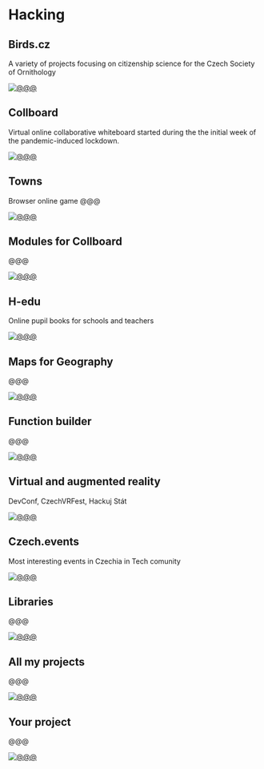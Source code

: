 # Hacking

<!-- TODO: !!! Maybe rename to projects.md -->
<!-- Note: In this file there are all URLs which will be converted into the hacking cases components -->

## Birds.cz

<!-- [🛰] `Maps` -->

A variety of projects focusing on citizenship science for the Czech Society of
Ornithology

<!--
TODO: More about
Feeders
-->

[![@@@](/public/projects/Pavol_Hejn_birds_3eee9b48-0331-462d-b11d-367626cf028c.png)](#)

## Collboard

Virtual online collaborative whiteboard started during the the initial week of the
pandemic-induced lockdown.

<!-- [🛰] `Real time app` -->

[![@@@](/public/projects/whiteboard.png)](#)

## Towns

Browser online game @@@

<!-- [🛰] `WebGL` -->

[![@@@](/public/projects/towns.jpg)](https://towns.cz/)

## Modules for Collboard

@@@

[![@@@](/public/projects/geometry-on-board.png)](https://github.com/collboard/modules-sdk)

## H-edu

Online pupil books for schools and teachers

[![@@@](/public/projects/hedu-screenshot.png)](https://www.h-edu.cz/)

## Maps for Geography

@@@

[![@@@](/public/projects/geography-in-collboard.png)](https://github.com/collboard/map)

## Function builder

@@@

[![@@@](/public/projects/collboard-function-builder-blank-dark.png)](https://github.com/collboard/function-builder)

## Virtual and augmented reality

DevConf, CzechVRFest, Hackuj Stát

[![@@@](/public/projects/drawing-in-vr.png)](#!!!)

<!--
![@@@](/public/projects/webvr.jpg)
-->

## Czech.events

Most interesting events in Czechia in Tech comunity

[![@@@](/public/projects/czechevents-screenshot.png)](https://czech.events/)

## Libraries

@@@

[![@@@](/public/projects/xyzt.png)](https://github.com/hejny?tab=repositories)

<!--
TODO: Allow links in links
I am working on several OpenSource libraries like
[vector library xyzt](https://github.com/hejny/xyzt),
[locating apps in your system](https://github.com/hejny/locate-app),
[waitasecond to supercharge the promises](https://github.com/hejny/waitasecond),
[trimming from all 4 directions](https://github.com/hejny/spacetrim),
[working with destroyable objects](https://github.com/hejny/destroyable)
[or see my GitHub repositories](https://github.com/hejny?tab=repositories).
-->

## All my projects

@@@

[![@@@](/public/projects/all-projects.png)](https://pavolhejny.com/documents/projects.html)

## Your project

@@@

[![@@@](/public/projects/placeholder.png)](https://pavolhejny.com/documents/projects.html)

<!--
TODO:
## All my talks

![@@@](/public/projects/placeholder.png)

-->

<!--
TODO: Maybe add SigmaStamp project/hacking

-->
